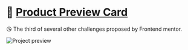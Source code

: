 # :cherries: [Product Preview Card](https://liarleycodie.github.io/Product-Preview-Card/)

:kissing_heart: The third of several other challenges proposed by Frontend mentor.

![Project preview](https://i.imgur.com/n5c0tGl.png)
